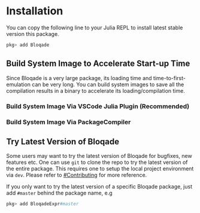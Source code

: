 # Installation

You can copy the following line to your Julia REPL
to install latest stable version this package.

```julia
pkg> add Bloqade
```

## Build System Image to Accelerate Start-up Time

Since Bloqade is a very large package, its loading time
and time-to-first-emulation can be very long.
You can build system images to save all the compilation
results in a binary to accelerate its loading/compilation
time.

### Build System Image Via VSCode Julia Plugin (Recommended)

### Build System Image Via PackageCompiler

## Try Latest Version of Bloqade

Some users may want to try the latest version of Bloqade for bugfixes, new features etc. One can use `git` to clone the
repo to try the latest version of the entire package. This
requires one to setup the local project environment via `dev`.
Please refer to [#Contributing](@ref) for more reference.

If you only want to try the latest version of a specific
Bloqade package, just add `#master` behind the package name, e.g

```julia
pkg> add BloqadeExpr#master
```
